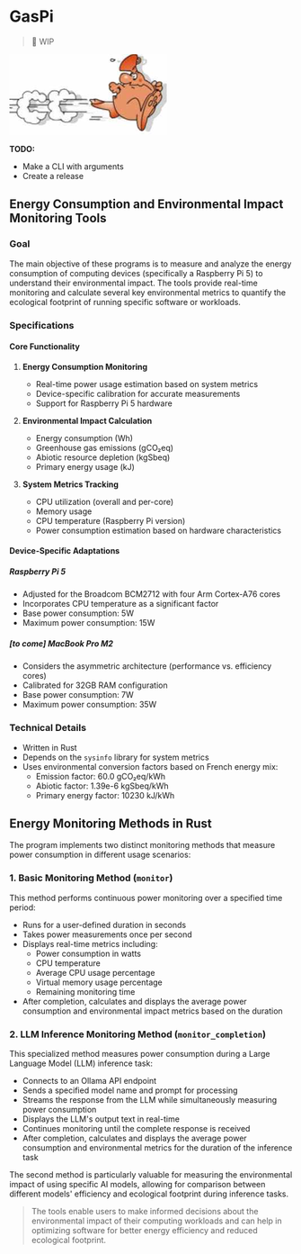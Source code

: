 # GasPi
> 🚧 WIP

![gaspi hunting](chasse-au-gaspi.jpg)

**TODO:**
- Make a CLI with arguments
- Create a release

## Energy Consumption and Environmental Impact Monitoring Tools

### Goal

The main objective of these programs is to measure and analyze the energy consumption of computing devices (specifically a Raspberry Pi 5) to understand their environmental impact. The tools provide real-time monitoring and calculate several key environmental metrics to quantify the ecological footprint of running specific software or workloads.

### Specifications

#### Core Functionality

1. **Energy Consumption Monitoring**
   - Real-time power usage estimation based on system metrics
   - Device-specific calibration for accurate measurements
   - Support for Raspberry Pi 5 hardware

2. **Environmental Impact Calculation**
   - Energy consumption (Wh)
   - Greenhouse gas emissions (gCO₂eq)
   - Abiotic resource depletion (kgSbeq)
   - Primary energy usage (kJ)

3. **System Metrics Tracking**
   - CPU utilization (overall and per-core)
   - Memory usage
   - CPU temperature (Raspberry Pi version)
   - Power consumption estimation based on hardware characteristics

#### Device-Specific Adaptations

##### Raspberry Pi 5
- Adjusted for the Broadcom BCM2712 with four Arm Cortex-A76 cores
- Incorporates CPU temperature as a significant factor
- Base power consumption: 5W
- Maximum power consumption: 15W

##### [to come] MacBook Pro M2
- Considers the asymmetric architecture (performance vs. efficiency cores)
- Calibrated for 32GB RAM configuration
- Base power consumption: 7W
- Maximum power consumption: 35W

### Technical Details

- Written in Rust
- Depends on the `sysinfo` library for system metrics
- Uses environmental conversion factors based on French energy mix:
  - Emission factor: 60.0 gCO₂eq/kWh
  - Abiotic factor: 1.39e-6 kgSbeq/kWh
  - Primary energy factor: 10230 kJ/kWh


## Energy Monitoring Methods in Rust

The program implements two distinct monitoring methods that measure power consumption in different usage scenarios:

### 1. Basic Monitoring Method (`monitor`)

This method performs continuous power monitoring over a specified time period:

- Runs for a user-defined duration in seconds
- Takes power measurements once per second
- Displays real-time metrics including:
  - Power consumption in watts
  - CPU temperature
  - Average CPU usage percentage
  - Virtual memory usage percentage
  - Remaining monitoring time
- After completion, calculates and displays the average power consumption and environmental impact metrics based on the duration

### 2. LLM Inference Monitoring Method (`monitor_completion`)

This specialized method measures power consumption during a Large Language Model (LLM) inference task:

- Connects to an Ollama API endpoint
- Sends a specified model name and prompt for processing
- Streams the response from the LLM while simultaneously measuring power consumption
- Displays the LLM's output text in real-time
- Continues monitoring until the complete response is received
- After completion, calculates and displays the average power consumption and environmental metrics for the duration of the inference task

The second method is particularly valuable for measuring the environmental impact of using specific AI models, allowing for comparison between different models' efficiency and ecological footprint during inference tasks.

> The tools enable users to make informed decisions about the environmental impact of their computing workloads and can help in optimizing software for better energy efficiency and reduced ecological footprint.
